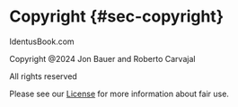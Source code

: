 # Copyright {#sec-copyright}

IdentusBook.com

Copyright @2024 Jon Bauer and Roberto Carvajal

All rights reserved

Please see our [License](license.md) for more information about fair use.